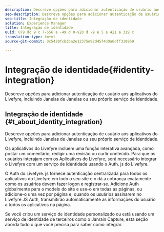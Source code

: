 ```yaml
---
description: Descreve opções para adicionar autenticação de usuário aos aplicativos do Livefyre, incluindo Janelas de Janelas ou seu próprio serviço de identidade.
seo-description: Descreve opções para adicionar autenticação de usuário aos aplicativos do Livefyre, incluindo Janelas de Janelas ou seu próprio serviço de identidade.
seo-title: Integração de identidade
solution: Experience Manager
title: Integração de identidade
uuid: 079 dc 9 c 7-656 a -49 d 0-920 d -9 e 5 a 421 a 319 c
translation-type: tm+mt
source-git-commit: 0c5420fcb3ba2e12375e92d4574d0a6dff310869

---
```



# Integração de identidade{#identity-integration}

Descreve opções para adicionar autenticação de usuário aos aplicativos do Livefyre, incluindo Janelas de Janelas ou seu próprio serviço de identidade.

## Integração de identidade {#t_about_identity_integration}

Descreve opções para adicionar autenticação de usuário aos aplicativos do Livefyre, incluindo Janelas de Janelas ou seu próprio serviço de identidade.

Os aplicativos do Livefyre incluem uma função interativa avançada, como postar um comentário, redigir uma revisão ou curtir conteúdo. Para que os usuários interajam com os Aplicativos do Livefyre, será necessário integrar o Livefyre com um serviço de identidade usando o Auth. js do Livefyre.

O Auth do Livefyre. js fornece autenticação centralizada para todos os aplicativos do Livefyre em todo o seu site e o dá a cobrança exatamente como os usuários devem fazer logon e registrar-se. Adicione Auth globalmente para o modelo do site e use-o em todas as páginas, ou adicione-o uma vez por página e, quando os usuários assinarem no Livefyre JS Auth, transmitirão automaticamente as informações do usuário a todos os aplicativos na página.

Se você criou um serviço de identidade personalizado ou está usando um serviço de identidade de terceiros como o Janrain Capture, esta seção aborda tudo o que você precisa para saber como integrar.
